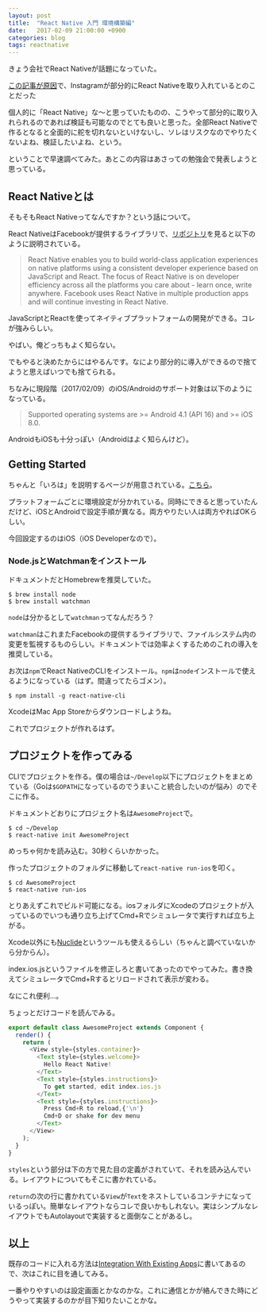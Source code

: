 ```yaml
---
layout: post
title:  "React Native 入門 環境構築編"
date:   2017-02-09 21:00:00 +0900
categories: blog
tags: reactnative
---
```

きょう会社でReact Nativeが話題になっていた。

[この記事が原因](https://engineering.instagram.com/react-native-at-instagram-dd828a9a90c7#.b8z5hfatx)で、Instagramが部分的にReact Nativeを取り入れているとのことだった

個人的に「React Native」な〜と思っていたものの、こうやって部分的に取り入れられるのであれば検証も可能なのでとても良いと思った。全部React Nativeで作るとなると全面的に舵を切れないといけないし、ソレはリスクなのでやりたくないよね、検証したいよね、という。

ということで早速調べてみた。あとこの内容はあさっての勉強会で発表しようと思っている。

## React Nativeとは
そもそもReact Nativeってなんですか？という話について。

React NativeはFacebookが提供するライブラリで、[リポジトリ](https://github.com/facebook/react-native)を見ると以下のように説明されている。

> React Native enables you to build world-class application experiences on native platforms using a consistent developer experience based on JavaScript and React. The focus of React Native is on developer efficiency across all the platforms you care about - learn once, write anywhere. Facebook uses React Native in multiple production apps and will continue investing in React Native.

JavaScriptとReactを使ってネイティブプラットフォームの開発ができる。コレが強みらしい。

やばい。俺どっちもよく知らない。

でもやると決めたからにはやるんです。なにより部分的に導入ができるので捨てようと思えばいつでも捨てられる。


ちなみに現段階（2017/02/09）のiOS/Androidのサポート対象は以下のようになっている。

> Supported operating systems are >= Android 4.1 (API 16) and >= iOS 8.0.

AndroidもiOSも十分っぽい（Androidはよく知らんけど）。

## Getting Started
ちゃんと「いろは」を説明するページが用意されている。[こちら](https://facebook.github.io/react-native/docs/getting-started.html#content)。

プラットフォームごとに環境設定が分かれている。同時にできると思っていたんだけど、iOSとAndroidで設定手順が異なる。両方やりたい人は両方やればOKらしい。

今回設定するのはiOS（iOS Developerなので）。

### Node.jsとWatchmanをインストール
ドキュメントだとHomebrewを推奨していた。

```shell
$ brew install node
$ brew install watchman
```
`node`は分かるとして`watchman`ってなんだろう？

`watchman`はこれまたFacebookの提供するライブラリで、ファイルシステム内の変更を監視するものらしい。ドキュメントでは効率よくするためのこれの導入を推奨している。

お次は`npm`でReact NativeのCLIをインストール。`npm`は`node`インストールで使えるようになっている（はず。間違ってたらゴメン）。

```shell
$ npm install -g react-native-cli
```

XcodeはMac App Storeからダウンロードしようね。

これでプロジェクトが作れるはず。

## プロジェクトを作ってみる

CLIでプロジェクトを作る。僕の場合は`~/Develop`以下にプロジェクトをまとめている（Goは`$GOPATH`になっているのでうまいこと統合したいのが悩み）のでそこに作る。

ドキュメントどおりにプロジェクト名は`AwesomeProject`で。

```shell
$ cd ~/Develop
$ react-native init AwesomeProject
```

めっちゃ何かを読み込む。30秒くらいかかった。

作ったプロジェクトのフォルダに移動して`react-native run-ios`を叩く。

```shell
$ cd AwesomeProject
$ react-native run-ios
```

とりあえずこれでビルド可能になる。iosフォルダにXcodeのプロジェクトが入っているのでいつも通り立ち上げてCmd+Rでシミュレータで実行すれば立ち上がる。

Xcode以外にも[Nuclide](https://nuclide.io/)というツールも使えるらしい（ちゃんと調べていないから分からん）。

index.ios.jsというファイルを修正しろと書いてあったのでやってみた。書き換えてシミュレータでCmd+Rするとリロードされて表示が変わる。

なにこれ便利...。

ちょっとだけコードを読んでみる。

```js
export default class AwesomeProject extends Component {
  render() {
    return (
      <View style={styles.container}>
        <Text style={styles.welcome}>
          Hello React Native!
        </Text>
        <Text style={styles.instructions}>
          To get started, edit index.ios.js
        </Text>
        <Text style={styles.instructions}>
          Press Cmd+R to reload,{'\n'}
          Cmd+D or shake for dev menu
        </Text>
      </View>
    );
  }
}
```

`styles`という部分は下の方で見た目の定義がされていて、それを読み込んでいる。レイアウトについてもそこに書かれている。

`return`の次の行に書かれている`View`が`Text`をネストしているコンテナになっているっぽい。簡単なレイアウトならコレで良いかもしれない。実はシンプルなレイアウトでもAutolayoutで実装すると面倒なことがあるし。

## 以上

既存のコードに入れる方法は[Integration With Existing Apps](https://facebook.github.io/react-native/docs/integration-with-existing-apps.html)に書いてあるので、次はこれに目を通してみる。

一番やりやすいのは設定画面とかなのかな。これに通信とかが絡んできた時にどうやって実装するのかが目下知りたいことかな。